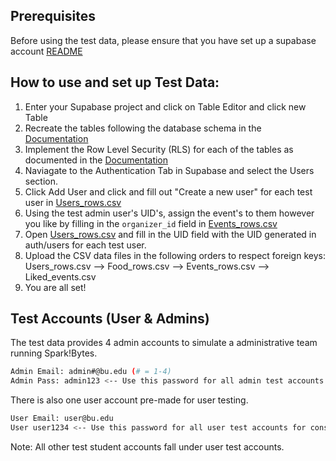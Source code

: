 ## Prerequisites

Before using the test data, please ensure that you have set up a supabase account [README](../README.md)

## How to use and set up Test Data:

1. Enter your Supabase project and click on Table Editor and click new Table
2. Recreate the tables following the database schema in the [Documentation](../Documentation.pdf)
3. Implement the Row Level Security (RLS) for each of the tables as documented in the [Documentation](../Documentation.pdf)
4. Naviagate to the Authentication Tab in Supabase and select the Users section.
5. Click Add User and click and fill out "Create a new user" for each test user in [Users_rows.csv](./Users_rows.csv)
6. Using the test admin user's UID's, assign the event's to them however you like by filling in the ```organizer_id``` field in [Events_rows.csv](./Events_rows.csv)
7. Open [Users_rows.csv](./Users_rows.csv) and fill in the UID field with the UID generated in auth/users for each test user. 
8. Upload the CSV data files in the following orders to respect foreign keys: Users_rows.csv --> Food_rows.csv --> Events_rows.csv --> Liked_events.csv
9. You are all set!

## Test Accounts (User & Admins)

The test data provides 4 admin accounts to simulate a administrative team running Spark!Bytes. 

```bash
Admin Email: admin#@bu.edu (# = 1-4)
Admin Pass: admin123 <-- Use this password for all admin test accounts for consistency
```

There is also one user account pre-made for user testing. 

```bash
User Email: user@bu.edu
User user1234 <-- Use this password for all user test accounts for consistency
```

Note: All other test student accounts fall under user test accounts. 
